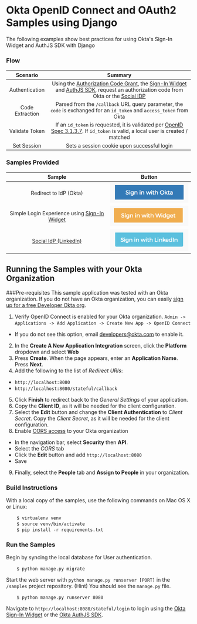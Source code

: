 # Okta OpenID Connect and OAuth2 Samples using Django
The following examples show best practices for using Okta's Sign-In Widget and AuthJS SDK with Django

### Flow
| Scenario      | Summary  |
| :-------------: |:-------------: |
| Authentication | Using the [Authorization Code Grant](https://tools.ietf.org/html/rfc6749#section-4.1), the [Sign-In Widget](http://developer.okta.com/code/javascript/okta_sign-in_widget_ref#openid-connect-oauth-20-and-social-integrations) and [AuthJS SDK](http://developer.okta.com/code/javascript/okta_auth_sdk), request an authorization code from Okta or the [Social IDP](http://developer.okta.com/docs/api/resources/social_authentication.html)
| Code Extraction | Parsed from the `/callback` URL query parameter, the `code` is exchanged for an `id_token` and `access_token` from Okta |
| Validate Token | If an `id_token` is requested, it is validated per [OpenID Spec 3.1.3.7](http://openid.net/specs/openid-connect-core-1_0.html#IDTokenValidation). If `id_token` is valid, a local user is created / matched |
| Set Session | Sets a session cookie upon successful login |

### Samples Provided
| Sample   | Button |
| :-------------: |:-------------: |
| Redirect to IdP (Okta) | ![Okta Login](https://raw.githubusercontent.com/jmelberg-okta/doc-assets/master/samples/okta.png) |
| Simple Login Experience using [Sign-In Widget](http://developer.okta.com/code/javascript/okta_sign-in_widget_ref#openid-connect-oauth-20-and-social-integrations) | ![Widget Login](https://raw.githubusercontent.com/jmelberg-okta/doc-assets/master/samples/widget.png) |
| [Social IdP (LinkedIn)](http://developer.okta.com/docs/api/resources/social_authentication.html) | ![LinkedIn Login](https://raw.githubusercontent.com/jmelberg-okta/doc-assets/master/samples/linkedin.png)

 
## Running the Samples with your Okta Organization
###Pre-requisites
This sample application was tested with an Okta organization. If you do not have an Okta organization, you can easily [sign up for a free Developer Okta org](https://www.okta.com/developer/signup/).

1. Verify OpenID Connect is enabled for your Okta organization. `Admin -> Applications -> Add Application -> Create New App -> OpenID Connect`
  - If you do not see this option, email [developers@okta.com](mailto:developers@okta.com) to enable it.
2. In the **Create A New Application Integration** screen, click the **Platform** dropdown and select **Web**
3. Press **Create**. When the page appears, enter an **Application Name**. Press **Next**.
4. Add the following to the list of *Redirect URIs*:
  - `http://localhost:8080`
  - `http://localhost:8080/stateful/callback`
5. Click **Finish** to redirect back to the *General Settings* of your application.
6. Copy the **Client ID**, as it will be needed for the client configuration.
7. Select the **Edit** button and change the **Client Authentication** to *Client Secret*. Copy the *Client Secret*, as it will be needed for the client configuration.
8. Enable [CORS access](http://developer.okta.com/docs/api/getting_started/enabling_cors.html) to your Okta organization
  - In the navigation bar, select **Security** then **API**.
  - Select the *CORS* tab
  - Click the **Edit** button and add `http://localhost:8080`
  - Save
9. Finally, select the **People** tab and **Assign to People** in your organization.

### Build Instructions
With a local copy of the samples, use the following commands on Mac OS X or Linux:
```
    $ virtualenv venv
    $ source venv/bin/activate
    $ pip install -r requirements.txt
```

### Run the Samples
Begin by syncing the local database for User authentication.
```
    $ python manage.py migrate
```
Start the web server with `python manage.py runserver [PORT]` in the `/samples` project repository. (Hint) You should see the `manage.py` file.
```
    $ python manage.py runserver 8080
```

Navigate to `http://localhost:8080/stateful/login` to login using the [Okta Sign-In Widget](http://developer.okta.com/code/javascript/okta_sign-in_widget) or the [Okta AuthJS SDK](http://developer.okta.com/code/javascript/okta_auth_sdk).